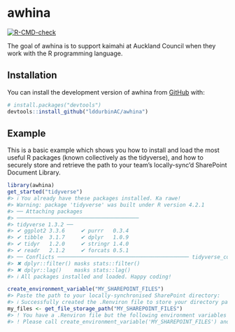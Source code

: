 
<!-- README.md is generated from README.Rmd. Please edit that file -->

# awhina

<!-- badges: start -->

[![R-CMD-check](https://github.com/lddurbinAC/awhina/actions/workflows/R-CMD-check.yaml/badge.svg)](https://github.com/lddurbinAC/awhina/actions/workflows/R-CMD-check.yaml)
<!-- badges: end -->

The goal of awhina is to support kaimahi at Auckland Council when they
work with the R programming language.

## Installation

You can install the development version of awhina from
[GitHub](https://github.com/) with:

``` r
# install.packages("devtools")
devtools::install_github("lddurbinAC/awhina")
```

## Example

This is a basic example which shows you how to install and load the most
useful R packages (known collectively as the tidyverse), and how to
securely store and retrieve the path to your team’s locally-sync’d
SharePoint Document Library.

``` r
library(awhina)
get_started("tidyverse")
#> ℹ You already have these packages installed. Ka rawe!
#> Warning: package 'tidyverse' was built under R version 4.2.1
#> ── Attaching packages
#> ───────────────────────────────────────
#> tidyverse 1.3.2 ──
#> ✔ ggplot2 3.3.6     ✔ purrr   0.3.4
#> ✔ tibble  3.1.7     ✔ dplyr   1.0.9
#> ✔ tidyr   1.2.0     ✔ stringr 1.4.0
#> ✔ readr   2.1.2     ✔ forcats 0.5.1
#> ── Conflicts ────────────────────────────────────────── tidyverse_conflicts() ──
#> ✖ dplyr::filter() masks stats::filter()
#> ✖ dplyr::lag()    masks stats::lag()
#> ℹ All packages installed and loaded. Happy coding!

create_environment_variable("MY_SHAREPOINT_FILES")
#> Paste the path to your locally-synchronised SharePoint directory:
#> ℹ Successfully created the .Renviron file to store your directory path.
my_files <- get_file_storage_path("MY_SHAREPOINT_FILES")
#> ! You have a .Renviron file but the following environment variables are missing: MY_SHAREPOINT_FILES
#> ! Please call create_environment_variable('MY_SHAREPOINT_FILES') and pass the path to your SharePoint directory when prompted.
```
